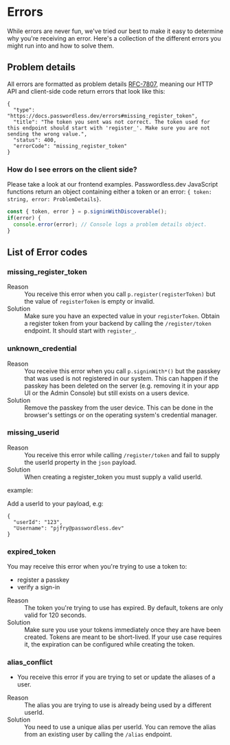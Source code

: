 # Errors

While errors are never fun, we've tried our best to make it easy to determine why you're receiving an error. Here's a collection of the different errors you might run into and how to solve them.

## Problem details

All errors are formatted as problem details [RFC-7807](https://www.rfc-editor.org/rfc/rfc7807), meaning our HTTP API and client-side code return errors that look like this:

```json5
{
  "type": "https://docs.passwordless.dev/errors#missing_register_token",
  "title": "The token you sent was not correct. The token used for this endpoint should start with 'register_'. Make sure you are not sending the wrong value.",
  "status": 400,
  "errorCode": "missing_register_token"
}
```

### How do I see errors on the client side?

Please take a look at our frontend examples. Passwordless.dev JavaScript functions return an object containing either a token or an error: `{ token: string, error: ProblemDetails}`.

```ts
const { token, error } = p.signinWithDiscoverable();
if(error) {
  console.error(error); // Console logs a problem details object.
}

```

## List of Error codes

### missing_register_token

<dl>
  <dt>Reason</dt>
  <dd>You receive this error when you call <code>p.register(registerToken)</code> but the value of <code>registerToken</code> is empty or invalid.</dd>
  <dt>Solution</dt>
  <dd>Make sure you have an expected value in your <code>registerToken</code>. Obtain a register token from your backend by calling the <code>/register/token</code> endpoint. It should start with <code>register_</code>.</dd>
</dl>


### unknown_credential

<dl>
  <dt>Reason</dt>
  <dd>You receive this error when you call <code>p.signinWith*()</code> but the passkey that was used is not registered in our system. This can happen if the passkey has been deleted on the server (e.g. removing it in your app UI or the Admin Console) but still exists on a users device.</dd>
  <dt>Solution</dt>
  <dd>Remove the passkey from the user device. This can be done in the browser's settings or on the operating system's credential manager.</dd>
</dl>

### missing_userid

<dl>
  <dt>Reason</dt>
  <dd>You receive this error while calling <code>/register/token</code> and fail to supply the userId property in the <code>json</code> payload.<dd>
  <dt>Solution</dt>
  <dd>When creating a register_token you must supply a valid userId.</dd>
 </dl>

example:

Add a userId to your payload, e.g:

```json5
{
  "userId": "123",
  "Username": "pjfry@passwordless.dev"
}
```

### expired_token

You may receive this error when you're trying to use a token to: 
* register a passkey
* verify a sign-in

<dl>
  <dt>Reason</dt>
  <dd>The token you're trying to use has expired. By default, tokens are only valid for 120 seconds.</dd>
  <dt>Solution</dt>
  <dd>Make sure you use your tokens immediately once they are have been created. Tokens are meant to be short-lived. If your use case requires it, the expiration can be configured while creating the token.</dd>
</dl>


### alias_conflict

* You receive this error if you are trying to set or update the aliases of a user.

<dl>
  <dt>Reason</dt>
  <dd>The alias you are trying to use is already being used by a different userId.</dd>
  <dt>Solution</dt>
  <dd>You need to use a unique alias per userId. You can remove the alias from an existing user by calling the <code>/alias</code> endpoint.</dd>
 </dl>
 
<!--- definition list HTML
<dl>
  <dt>Reason</dt>
  <dd>definition</d>
  <dt>Solution</dt>
  <dd>definition</dd>
</dl> 
-->
